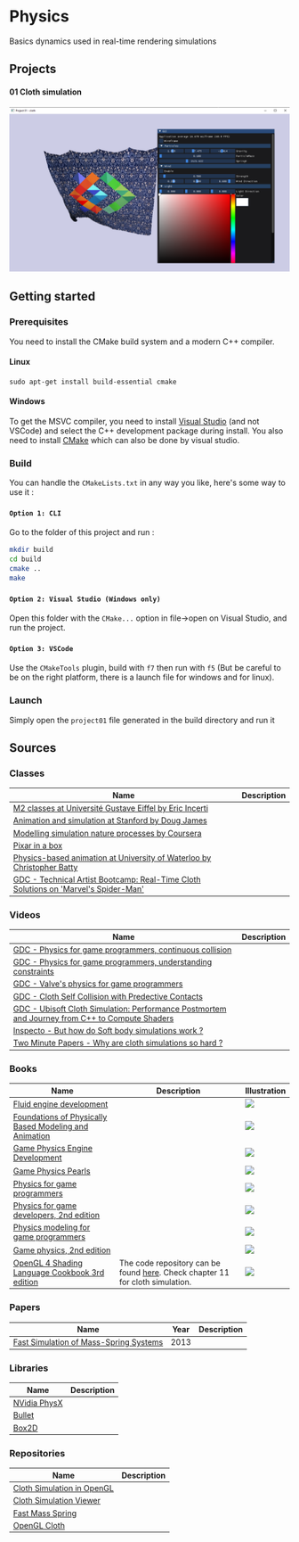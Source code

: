 # Physics

Basics dynamics used in real-time rendering simulations

## Projects

#### 01 Cloth simulation

![cloth](doc/project-01.png)

## Getting started

### Prerequisites

You need to install the CMake build system and a modern C++ compiler.

#### Linux

```
sudo apt-get install build-essential cmake
```

#### Windows

To get the MSVC compiler, you need to install [Visual Studio](https://visualstudio.microsoft.com/fr/) (and not VSCode) and select the C++ development package during install. You also need to install [CMake](https://cmake.org/) which can also be done by visual studio.

### Build

You can handle the `CMakeLists.txt` in any way you like, here's some way to use it :

#### `Option 1: CLI`

Go to the folder of this project and run :

```bash
mkdir build
cd build
cmake ..
make
```

#### `Option 2: Visual Studio (Windows only)`

Open this folder with the `CMake...` option in file->open on Visual Studio, and run the project.


#### `Option 3: VSCode`

Use the `CMakeTools` plugin, build with `f7` then run with `f5` (But be careful to be on the right platform, there is a launch file for windows and for linux).

### Launch

Simply open the `project01` file generated in the build directory and run it

## Sources

### Classes

| Name | Description |
| --- | --- |
| [M2 classes at Université Gustave Eiffel by Eric Incerti](https://nimbus.u-pem.fr/s/aTfzNXokqH6pexC?path=%2F) | |
| [Animation and simulation at Stanford by Doug James](http://graphics.stanford.edu/courses/cs348c/) | |
| [Modelling simulation nature processes by Coursera](https://www.coursera.org/learn/modeling-simulation-natural-processes) | |
| [Pixar in a box](https://www.khanacademy.org/computing/pixar) | |
| [Physics-based animation at University of Waterloo by Christopher Batty](https://cs.uwaterloo.ca/~c2batty/courses/CS888_2014/) | |
| [GDC - Technical Artist Bootcamp: Real-Time Cloth Solutions on 'Marvel's Spider-Man'](https://gdcvault.com/play/1025663/Technical-Artist-Bootcamp-Real-Time) | |

### Videos

| Name | Description |
| --- | --- |
| [GDC - Physics for game programmers, continuous collision](https://www.youtube.com/watch?v=7_nKOET6zwI) | |
| [GDC - Physics for game programmers, understanding constraints](https://www.youtube.com/watch?v=SHinxAhv1ZE) | |
| [GDC - Valve's physics for game programmers](https://www.youtube.com/watch?v=1RphLzpQiJY) | |
| [GDC - Cloth Self Collision with Predective Contacts](https://www.youtube.com/watch?v=XUsD3xrNJH0) | |
| [GDC - Ubisoft Cloth Simulation: Performance Postmortem and Journey from C++ to Compute Shaders](https://www.gdcvault.com/play/1022350/Ubisoft-Cloth-Simulation-Performance-Postmortem) | |
| [Inspecto - But how do Soft body simulations work ?](https://www.youtube.com/watch?v=kyQP4t_wOGI) | |
| [Two Minute Papers - Why are cloth simulations so hard ?](https://www.youtube.com/watch?v=UoKXJzTYDpw) | |

### Books

| Name | Description | Illustration |
| --- | --- | --- |
| [Fluid engine development](https://fluidenginedevelopment.org/) | | <img width="80" src="https://fluidenginedevelopment.org/assets/images/main/cover.png"> |
| [Foundations of Physically Based Modeling and Animation](https://www.cs.clemson.edu/savage/pba/) | | <img width="80" src="https://images-na.ssl-images-amazon.com/images/I/5130wQv0K4L._SX343_BO1,204,203,200_.jpg"> |
| [Game Physics Engine Development](http://www.r-5.org/files/books/computers/algo-list/realtime-3d/Ian_Millington-Game_Physics_Engine_Development-EN.pdf) | | <img width="80" src="https://images-na.ssl-images-amazon.com/images/I/51wASB8fXcL.jpg"> |
| [Game Physics Pearls](https://www.amazon.fr/Game-Physics-Pearls-Gino-Bergen/dp/1568814747) | | <img width="80" src="https://images-na.ssl-images-amazon.com/images/I/5169anjHnOL._SX320_BO1,204,203,200_.jpg"> |
| [Physics for game programmers](https://www.amazon.fr/Physics-Game-Programmers-Grant-Palmer/dp/159059472X) | | <img width="80" src="https://images-na.ssl-images-amazon.com/images/I/71mDHlhXdUL.jpg"> |
| [Physics for game developers, 2nd edition](https://www.amazon.fr/Physics-Game-Developers-David-Bourg/dp/1449392512) | | <img width="80" src="https://images-na.ssl-images-amazon.com/images/I/71IdeyuYgSL.jpg"> |
| [Physics modeling for game programmers](https://www.amazon.fr/Physics-Modeling-Programmers-J-Robert-Ellis/dp/1592000932) | | <img width="80" src="https://images-na.ssl-images-amazon.com/images/I/51esKyMOd8L.jpg"> |
| [Game physics, 2nd edition](https://www.amazon.com/Physics-Second-Eberly-David-Hardcover/dp/B009O3BQGQ) | | <img width="80" src="https://images.routledge.com/common/jackets/originals/978012374/9780123749031.tif"> |
| [OpenGL 4 Shading Language Cookbook 3rd edition](https://www.amazon.fr/OpenGL-Shading-Language-Cookbook-high-quality-ebook/dp/B07HXYJ9VT) | The code repository can be found [here](https://github.com/PacktPublishing/OpenGL-4-Shading-Language-Cookbook-Third-Edition). Check chapter 11 for cloth simulation. | <img width="80" src="https://m.media-amazon.com/images/I/41Ldhjbj4CL.jpg"> |

### Papers

| Name                                                         | Year | Description |
| ------------------------------------------------------------ | ---- | ----------- |
| [Fast Simulation of Mass-Spring Systems](https://www.cs.utah.edu/~ladislav/liu13fast/liu13fast.html) | 2013 |             |

### Libraries

| Name | Description |
| --- | --- |
| [NVidia PhysX](https://github.com/NVIDIAGameWorks/PhysX) | |
| [Bullet](https://pybullet.org/wordpress/) | |
| [Box2D](https://box2d.org/) | |

### Repositories

| Name                                                         | Description |
| ------------------------------------------------------------ | ----------- |
| [Cloth Simulation in OpenGL](https://github.com/torresf/cloth-simulation) |             |
| [Cloth Simulation Viewer](https://github.com/dragonbleapiece/flag-viewer) |             |
| [Fast Mass Spring](https://github.com/sam007961/FastMassSpring) |             |
| [OpenGL Cloth](https://github.com/bailus/Cloth)              |             |

